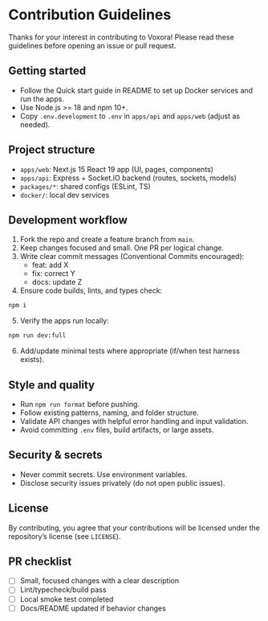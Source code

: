 # Contribution Guidelines

Thanks for your interest in contributing to Voxora! Please read these guidelines before opening an issue or pull request.

## Getting started

- Follow the Quick start guide in README to set up Docker services and run the apps.
- Use Node.js >= 18 and npm 10+.
- Copy `.env.development` to `.env` in `apps/api` and `apps/web` (adjust as needed).

## Project structure

- `apps/web`: Next.js 15 React 19 app (UI, pages, components)
- `apps/api`: Express + Socket.IO backend (routes, sockets, models)
- `packages/*`: shared configs (ESLint, TS)
- `docker/`: local dev services

## Development workflow

1. Fork the repo and create a feature branch from `main`.
2. Keep changes focused and small. One PR per logical change.
3. Write clear commit messages (Conventional Commits encouraged):
   - feat: add X
   - fix: correct Y
   - docs: update Z
4. Ensure code builds, lints, and types check:

```bash
npm i
```

5. Verify the apps run locally:

```bash
npm run dev:full
```

6. Add/update minimal tests where appropriate (if/when test harness exists).

## Style and quality

- Run `npm run format` before pushing.
- Follow existing patterns, naming, and folder structure.
- Validate API changes with helpful error handling and input validation.
- Avoid committing `.env` files, build artifacts, or large assets.

## Security & secrets

- Never commit secrets. Use environment variables.
- Disclose security issues privately (do not open public issues).

## License

By contributing, you agree that your contributions will be licensed under the repository’s license (see `LICENSE`).

## PR checklist

- [ ] Small, focused changes with a clear description
- [ ] Lint/typecheck/build pass
- [ ] Local smoke test completed
- [ ] Docs/README updated if behavior changes
